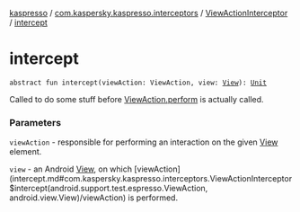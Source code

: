 [kaspresso](../../index.md) / [com.kaspersky.kaspresso.interceptors](../index.md) / [ViewActionInterceptor](index.md) / [intercept](./intercept.md)

# intercept

`abstract fun intercept(viewAction: ViewAction, view: `[`View`](https://developer.android.com/reference/android/view/View.html)`): `[`Unit`](https://kotlinlang.org/api/latest/jvm/stdlib/kotlin/-unit/index.html)

Called to do some stuff before [ViewAction.perform](#) is actually called.

### Parameters

`viewAction` - responsible for performing an interaction on the given [View](https://developer.android.com/reference/android/view/View.html) element.

`view` - an Android [View](https://developer.android.com/reference/android/view/View.html), on which [viewAction](intercept.md#com.kaspersky.kaspresso.interceptors.ViewActionInterceptor$intercept(android.support.test.espresso.ViewAction, android.view.View)/viewAction) is performed.